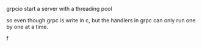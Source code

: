grpcio start a server with a threading pool


so even though grpc is write in c,
but the handlers in grpc can only run one by one at a time.

f
